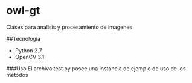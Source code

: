# owl-gt
Clases para analisis y procesamiento de imagenes

##Tecnologia
* Python 2.7
* OpenCV 3.1

###Uso
El archivo test.py posee una instancia de ejemplo de uso de los metodos
